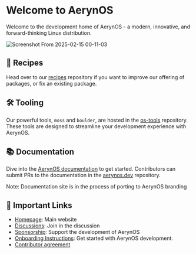# Welcome to AerynOS

Welcome to the development home of AerynOS - a modern, innovative, and forward-thinking Linux distribution.

![Screenshot From 2025-02-15 00-11-03](https://github.com/user-attachments/assets/74416db7-3eba-4c0b-b14d-037ef83731b0)

## 🧾 Recipes

Head over to our [recipes](https://github.com/AerynOS/recipes) repository if you want to improve our offering of packages, or fix an existing package.

## 🛠 Tooling

Our powerful tools, `moss` and `boulder`, are hosted in the [os-tools](https://github.com/AerynOS/os-tools) repository. These tools are designed to streamline your development experience with AerynOS.

## 📚 Documentation

Dive into the [AerynOS documentation](https://aerynos.dev) to get started. Contributors can submit PRs to the documentation in the [aerynos.dev](https://github.com/AerynOS/dotdev) repository.

Note: Documentation site is in the process of porting to AerynOS branding

## 🔗 Important Links

- [Homepage](https://aerynos.com): Main website
- [Discussions](https://github.com/orgs/AerynOS/discussions): Join in the discussion
- [Sponsorship](https://github.com/sponsors/ikeycode?o=sd&sc=t): Support the development of AerynOS
- [Onboarding Instructions](https://github.com/AerynOS/os-tools/#onboarding): Get started with AerynOS development.
- [Contributor agreement](https://gist.github.com/ikeycode/788ff52526114f67a9bab3304f7f1134)
